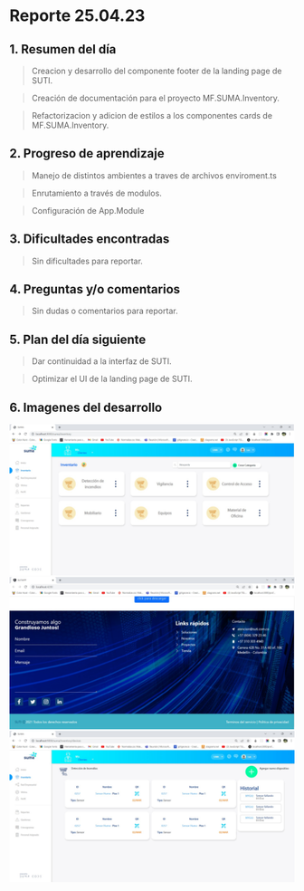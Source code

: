 # Reporte 25.04.23

## 1. Resumen del día

> Creacion y desarrollo del componente footer de la landing page de SUTI.

> Creación de documentación para el proyecto MF.SUMA.Inventory.

> Refactorizacion y adicion de estilos a los componentes cards de MF.SUMA.Inventory.

## 2. Progreso de aprendizaje

> Manejo de distintos ambientes a traves de archivos enviroment.ts

> Enrutamiento a través de modulos.

> Configuración de App.Module

## 3. Dificultades encontradas

> Sin dificultades para reportar.

## 4. Preguntas y/o comentarios

> Sin dudas o comentarios para reportar.

## 5. Plan del día siguiente

> Dar continuidad a la interfaz de SUTI.

> Optimizar el UI de la landing page de SUTI.

## 6. Imagenes del desarrollo

![Alt text](./img/Dev-03.png "Optional title")
![Alt text](./img/SUMA_Cards_01.png "Optional title")
![Alt text](./img/SUMA_Cards_02.png "Optional title")

